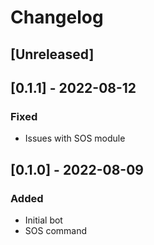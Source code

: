 # Changelog

## [Unreleased]

## [0.1.1] - 2022-08-12

### Fixed

- Issues with SOS module
  
## [0.1.0] - 2022-08-09

### Added

- Initial bot
- SOS command
